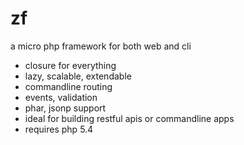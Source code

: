 # zf

a micro php framework for both web and cli

* closure for everything
* lazy, scalable, extendable
* commandline routing
* events, validation
* phar, jsonp support
* ideal for building restful apis or commandline apps
* requires php 5.4
